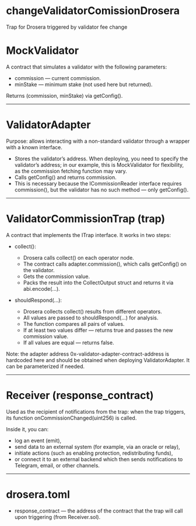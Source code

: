 # changeValidatorComissionDrosera
Trap for Drosera triggered by validator fee change

# MockValidator

A contract that simulates a validator with the following parameters:

- commission — current commission.  
- minStake — minimum stake (not used here but returned).

Returns (commission, minStake) via getConfig().

---

# ValidatorAdapter

Purpose: allows interacting with a non-standard validator through a wrapper with a known interface.

- Stores the validator’s address. When deploying, you need to specify the validator’s address; in our example, this is MockValidator for flexibility, as the commission fetching function may vary.  
- Calls getConfig() and returns commission.  
- This is necessary because the ICommissionReader interface requires commission(), but the validator has no such method — only getConfig().

---

# ValidatorCommissionTrap (trap)

A contract that implements the ITrap interface. It works in two steps:

- collect():  
  - Drosera calls collect() on each operator node.  
  - The contract calls adapter.commission(), which calls getConfig() on the validator.  
  - Gets the commission value.  
  - Packs the result into the CollectOutput struct and returns it via abi.encode(...).

- shouldRespond(...):  
  - Drosera collects collect() results from different operators.  
  - All values are passed to shouldRespond(...) for analysis.  
  - The function compares all pairs of values.  
  - If at least two values differ — returns true and passes the new commission value.  
  - If all values are equal — returns false.

Note: the adapter address 0x-validator-adapter-contract-address is hardcoded here and should be obtained when deploying ValidatorAdapter. It can be parameterized if needed.

---

# Receiver (response_contract)

Used as the recipient of notifications from the trap: when the trap triggers, its function onCommissionChanged(uint256) is called.

Inside it, you can:  
- log an event (emit),  
- send data to an external system (for example, via an oracle or relay),  
- initiate actions (such as enabling protection, redistributing funds),  
- or connect it to an external backend which then sends notifications to Telegram, email, or other channels.

---

# drosera.toml

- response_contract — the address of the contract that the trap will call upon triggering (from Receiver.sol).
